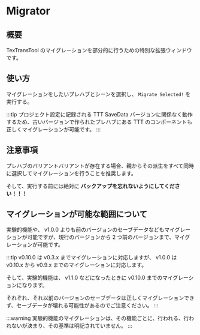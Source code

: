 # Migrator

## 概要

TexTransTool のマイグレーションを部分的に行うための特別な拡張ウィンドウです。

## 使い方

マイグレーションをしたいプレハブとシーンを選択し、 `Migrate Selected!` を実行する。

:::tip
プロジェクト設定に記録される TTT SaveData バージョンに関係なく動作するため、古いバージョンで作られたプレハブにある TTT のコンポーネントも正しくマイグレーションが可能です。
:::

## 注意事項

プレハブのバリアントバリアントが存在する場合、親からその派生をすべて同時に選択してマイグレーションを行うことを推奨します。

そして、実行する前には絶対に __バックアップを忘れないようにしてください！！！__

## マイグレーションが可能な範囲について

実験的機能や、 v1.0.0 よりも前のバージョンのセーブデータなどもマイグレーションが可能ですが、現行のバージョンから 2 つ前のバージョンまで、マイグレーションが可能です。

:::tip
v0.10.0 は v0.3.x までマイグレーションに対応しますが、 v1.0.0 は v0.10.x から v0.9.x までのマイグレーションに対応します。

そして、実験的機能は、 v1.1.0 などになったときに v0.10.0 までのマイグレーションになります。

それぞれ、それ以前のバージョンのセーブデータは正しくマイグレーションできず、セーブデータが壊れる可能性があるのでご注意ください。
:::

:::warning
実験的機能のマイグレーションは、その機能ごとに、行われる、行われないが決まり、その基準は明記されていません。
:::
